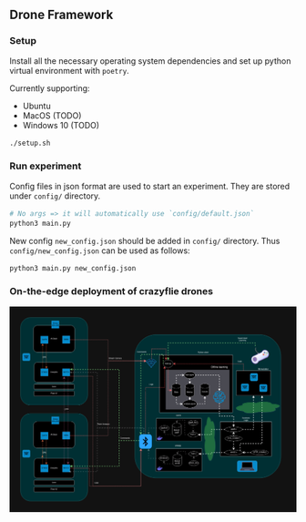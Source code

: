## Drone Framework

### Setup

Install all the necessary operating system dependencies and set up python virtual environment with `poetry`.

Currently supporting:

- Ubuntu
- MacOS (TODO)
- Windows 10 (TODO)

```bash
./setup.sh
```

### Run experiment

Config files in json format are used to start an experiment. They are stored under `config/` directory.

```bash
# No args => it will automatically use `config/default.json`
python3 main.py 
```

New config `new_config.json` should be added in `config/` directory.
Thus `config/new_config.json` can be used as follows:

```bash
python3 main.py new_config.json
```

### On-the-edge deployment of crazyflie drones

![DevelopmentLayer](docs/static-resources/DevelopmentLayer.png)